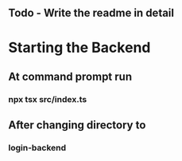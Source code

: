 
## Todo - Write the readme in detail


# Starting the Backend
## At command prompt run 
###   npx tsx src/index.ts
## After changing directory to 
###   login-backend
